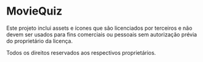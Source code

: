 # MovieQuiz
 
Este projeto inclui assets e ícones que são licenciados por terceiros e não devem ser usados para fins comerciais ou pessoais sem autorização prévia do proprietário da licença.

Todos os direitos reservados aos respectivos proprietários.
